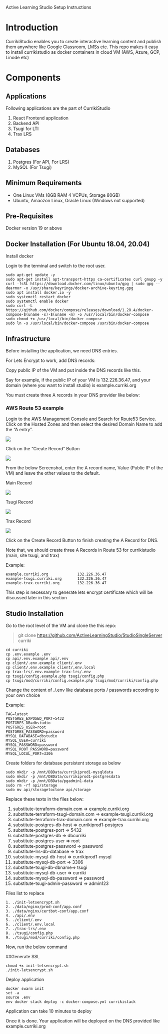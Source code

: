 Active Learning Studio Setup Instructions

# Introduction
CurrikiStudio enables you to create interactive learning content and publish them anywhere like Google Classroom, LMSs etc.
This repo makes it easy to install currikistudio as docker containers in cloud VM (AWS, Azure, GCP, Linode etc)

# Components
## Applications
Following applications are the part of CurrikiStudio

1. React Frontend application
2. Backend API
3. Tsugi for LTI
4. Trax LRS

## Databases
1. Postgres (For API, For LRS)
1. MySQL (For Tsugi)

## Minimum Requirements
- One Linux VMs (8GB RAM 4 VCPUs, Storage 80GB)
- Ubuntu, Amaozon Linux, Oracle Linux (Windows not supported)


## Pre-Requisites
Docker version 19 or above


  
## Docker Installation (For Ubuntu 18.04, 20.04)
  
 Install docker

Login to the terminal and switch to the root user.

    sudo apt-get update -y
    sudo apt-get install apt-transport-https ca-certificates curl gnupg -y
    curl -fsSL https://download.docker.com/linux/ubuntu/gpg | sudo gpg --dearmor -o /usr/share/keyrings/docker-archive-keyring.gpg
    sudo apt install docker.io -y
    sudo systemctl restart docker
    sudo systemctl enable docker
    sudo curl -L https://github.com/docker/compose/releases/download/1.28.4/docker-compose-$(uname -s)-$(uname -m) -o /usr/local/bin/docker-compose
    sudo chmod +x /usr/local/bin/docker-compose
    sudo ln -s /usr/local/bin/docker-compose /usr/bin/docker-compose


## Infrastructure

Before installing the application, we need DNS entries. 

For Lets Encrypt to work, add DNS records:

Copy public IP of the VM and put inside the DNS records like this.

Say for example, if the public IP of your VM is 132.226.36.47, and your domain (where you want to install studio) is example.curriki.org

You must create three A records in your DNS provider like below:

### AWS Route 53 example

Login to the AWS Management Console and Search for Route53 Service.
Click on the Hosted Zones and then select the desired Domain Name to add the “A entry”.


![](images/image1.png)

Click on the “Create Record” Button 

![](images/image2.png)

From the below Screenshot, enter the A record name, Value (Public IP of the VM) and leave the other values to the default.

Main Record

![](images/record-3.png)

Tsugi Record

![](images/record-2.png)

Trax Record

![](images/record-1.png)

Click on the Create Record Button to finish creating the A Record for DNS.

Note that, we should create three A Records in Route 53 for currikistudio (main, site tsugi, and trax)

Example:

    example.curriki.org             132.226.36.47
    example-tsugi.curriki.org       132.226.36.47
    example-trax.curriki.org        132.226.36.47

This step is necessary to generate lets encrypt certificate which will be discussed later in this section

## Studio Installation



Go to the root level of the VM and clone the this repo:

> git clone https://github.com/ActiveLearningStudio/StudioSingleServer curriki

    cd curriki
    cp .env.example .env
    cp api/.env.example api/.env
    cp client/.env.example client/.env
    cp client/.env.example client/.env.local
    cp trax-lrs/.env.example trax-lrs/.env
    cp tsugi/config.example.php tsugi/config.php
    cp tsugi/mod/curriki/config.example.php tsugi/mod/curriki/config.php

Change the content of ./.env like database ports / passwords according to your own choice

Example:

    TAG=latest
    POSTGRES_EXPOSED_PORT=5432
    POSTGRES_DB=dbstudio
    POSTGRES_USER=root
    POSTGRES_PASSWORD=password
    MYSQL_DATABASE=dbstudio
    MYSQL_USER=curriki
    MYSQL_PASSWORD=password
    MYSQL_ROOT_PASSWORD=password
    MYSQL_LOCAL_PORT=3306
  

Create folders for database persistent storage as below

    sudo mkdir -p /mnt/DBData/currikiprod1-mysqldata
    sudo mkdir -p /mnt/DBData/currikiprod1-postgresdata
    sudo mkdir -p /mnt/DBData/pgadmin1-data
    sudo rm -rf api/storage
    sudo mv api/storagetoclone api/storage
    

Replace these texts in the files below:

1. substitute-terraform-domain.com => example.curriki.org
2. substitute-terraform-tsugi-domain.com => example-tsugi.curriki.org
3. substitute-terraform-trax-domain.com => example-trax.curriki.org
4. substitute-postgres-db-host => currikiprod1-postgres
5. substitute-postgres-port => 5432
6. substitute-postgres-db => dbcurriki
7. substitute-postgres-user => root
8. substitute-postgres-password => password
9. substitute-lrs-db-database => trax
10. substitute-mysql-db-host => currikiprod1-mysql
11. substitute-mysql-db-port => 3306
12. substitute-tsugi-db-dbname=> tsugi
13. substitute-mysql-db-user => curriki
14. substitute-mysql-db-password => password
15. substitute-tsugi-admin-password => admin123


Files list to replace

    1. ./init-letsencrypt.sh
    2. ./data/nginx/prod-conf/app.conf
    3. ./data/nginx/certbot-conf/app.conf
    4. ./api/.env
    5. ./client/.env
    6. ./client/.env.local
    7. ./trax-lrs/.env
    8. ./tsugi/config.php
    9. ./tsugi/mod/curriki/config.php



Now, run the below command 

##Generate SSL

    chmod +x init-letsencrypt.sh
    ./init-letsencrypt.sh

Deploy application
    
    docker swarm init
    set -a 
    source .env
    env docker stack deploy -c docker-compose.yml currikistack

Application can take 10 minutes to deploy

Once it is done. Your application will be deployed on the DNS provided like example.curriki.org

  
  
  
  
  
  
  
  
  
  
  

